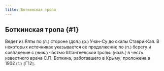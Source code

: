```yaml
---
title: Боткинская тропа
---
```

## Боткинская тропа {#1}

Ведет из Ялты по ⦅л.⦆ стороне ⦅дол.⦆ ⦅р.⦆ Учан-Су до скалы Ставри-Кая. В некоторых источниках указывается ее продолжение по ⦅п.⦆ берегу и совпадение с ⦅ниж.⦆ частью Штангеевской тропы: ⦅назв.⦆ в честь известного врача С.П. Боткина, работавшего в Крыму; проложена в 1902 ⦅г.⦆ ⦃Г12⦄.
